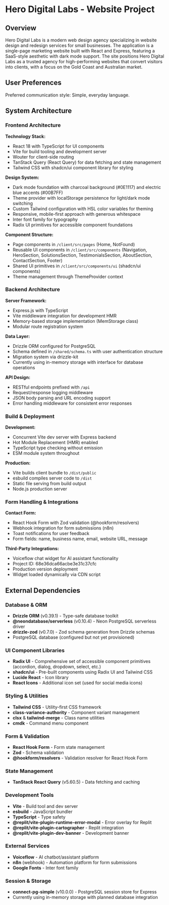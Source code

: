 # Hero Digital Labs - Website Project

## Overview

Hero Digital Labs is a modern web design agency specializing in website design and redesign services for small businesses. The application is a single-page marketing website built with React and Express, featuring a SaaS-style aesthetic with dark mode support. The site positions Hero Digital Labs as a trusted agency for high-performing websites that convert visitors into clients, with a focus on the Gold Coast and Australian market.

## User Preferences

Preferred communication style: Simple, everyday language.

## System Architecture

### Frontend Architecture

**Technology Stack:**
- React 18 with TypeScript for UI components
- Vite for build tooling and development server
- Wouter for client-side routing
- TanStack Query (React Query) for data fetching and state management
- Tailwind CSS with shadcn/ui component library for styling

**Design System:**
- Dark mode foundation with charcoal background (#0E1117) and electric blue accents (#00B7FF)
- Theme provider with localStorage persistence for light/dark mode switching
- Custom Tailwind configuration with HSL color variables for theming
- Responsive, mobile-first approach with generous whitespace
- Inter font family for typography
- Radix UI primitives for accessible component foundations

**Component Structure:**
- Page components in `/client/src/pages` (Home, NotFound)
- Reusable UI components in `/client/src/components` (Navigation, HeroSection, SolutionsSection, TestimonialsSection, AboutSection, ContactSection, Footer)
- Shared UI primitives in `/client/src/components/ui` (shadcn/ui components)
- Theme management through ThemeProvider context

### Backend Architecture

**Server Framework:**
- Express.js with TypeScript
- Vite middleware integration for development HMR
- Memory-based storage implementation (MemStorage class)
- Modular route registration system

**Data Layer:**
- Drizzle ORM configured for PostgreSQL
- Schema defined in `/shared/schema.ts` with user authentication structure
- Migration system via drizzle-kit
- Currently using in-memory storage with interface for database operations

**API Design:**
- RESTful endpoints prefixed with `/api`
- Request/response logging middleware
- JSON body parsing and URL encoding support
- Error handling middleware for consistent error responses

### Build & Deployment

**Development:**
- Concurrent Vite dev server with Express backend
- Hot Module Replacement (HMR) enabled
- TypeScript type checking without emission
- ESM module system throughout

**Production:**
- Vite builds client bundle to `/dist/public`
- esbuild compiles server code to `/dist`
- Static file serving from build output
- Node.js production server

### Form Handling & Integrations

**Contact Form:**
- React Hook Form with Zod validation (@hookform/resolvers)
- Webhook integration for form submissions (n8n)
- Toast notifications for user feedback
- Form fields: name, business name, email, website URL, message

**Third-Party Integrations:**
- Voiceflow chat widget for AI assistant functionality
- Project ID: 68e36dca66acbe3e31c37cfc
- Production version deployment
- Widget loaded dynamically via CDN script

## External Dependencies

### Database & ORM
- **Drizzle ORM** (v0.39.1) - Type-safe database toolkit
- **@neondatabase/serverless** (v0.10.4) - Neon PostgreSQL serverless driver
- **drizzle-zod** (v0.7.0) - Zod schema generation from Drizzle schemas
- PostgreSQL database (configured but not yet provisioned)

### UI Component Libraries
- **Radix UI** - Comprehensive set of accessible component primitives (accordion, dialog, dropdown, select, etc.)
- **shadcn/ui** - Pre-built components using Radix UI and Tailwind CSS
- **Lucide React** - Icon library
- **React Icons** - Additional icon set (used for social media icons)

### Styling & Utilities
- **Tailwind CSS** - Utility-first CSS framework
- **class-variance-authority** - Component variant management
- **clsx** & **tailwind-merge** - Class name utilities
- **cmdk** - Command menu component

### Form & Validation
- **React Hook Form** - Form state management
- **Zod** - Schema validation
- **@hookform/resolvers** - Validation resolver for React Hook Form

### State Management
- **TanStack React Query** (v5.60.5) - Data fetching and caching

### Development Tools
- **Vite** - Build tool and dev server
- **esbuild** - JavaScript bundler
- **TypeScript** - Type safety
- **@replit/vite-plugin-runtime-error-modal** - Error overlay for Replit
- **@replit/vite-plugin-cartographer** - Replit integration
- **@replit/vite-plugin-dev-banner** - Development banner

### External Services
- **Voiceflow** - AI chatbot/assistant platform
- **n8n** (webhook) - Automation platform for form submissions
- **Google Fonts** - Inter font family

### Session & Storage
- **connect-pg-simple** (v10.0.0) - PostgreSQL session store for Express
- Currently using in-memory storage with planned database integration